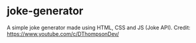 # joke-generator
A simple joke generator made using HTML, CSS and JS (Joke API). Credit: https://www.youtube.com/c/DThompsonDev/
